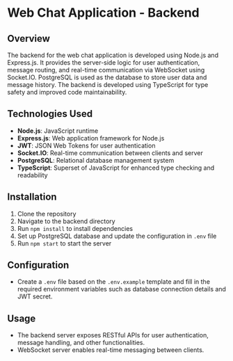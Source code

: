 # Web Chat Application - Backend

## Overview
The backend for the web chat application is developed using Node.js and Express.js. It provides the server-side logic for user authentication, message routing, and real-time communication via WebSocket using Socket.IO. PostgreSQL is used as the database to store user data and message history. The backend is developed using TypeScript for type safety and improved code maintainability.

## Technologies Used
- **Node.js**: JavaScript runtime
- **Express.js**: Web application framework for Node.js
- **JWT**: JSON Web Tokens for user authentication
- **Socket.IO**: Real-time communication between clients and server
- **PostgreSQL**: Relational database management system
- **TypeScript**: Superset of JavaScript for enhanced type checking and readability

## Installation
1. Clone the repository
2. Navigate to the backend directory
3. Run `npm install` to install dependencies
4. Set up PostgreSQL database and update the configuration in `.env` file
5. Run `npm start` to start the server

## Configuration
- Create a `.env` file based on the `.env.example` template and fill in the required environment variables such as database connection details and JWT secret.

## Usage
- The backend server exposes RESTful APIs for user authentication, message handling, and other functionalities.
- WebSocket server enables real-time messaging between clients.
